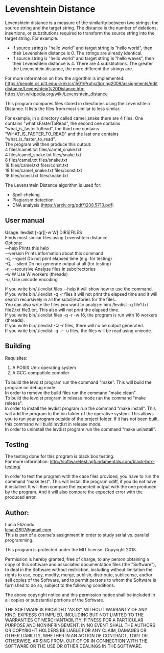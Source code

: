 # Levenshtein Distance

Levenshtein distance is a measure of the similarity between two strings: the source string and the target string. The distance is the number of deletions, insertions, or substitutions required to transform the source string into the target string.
For example:
* If source string is "hello world" and target string is "hello world", then their Levenshtein distance is 0. The strings are already identical.
* If source string is "hello world" and target string is "hello waves", then their Levenshtein distance is 4. There are 4 substitutions.
The greater the Levenshtein distance, the more different the strings are.

For more information on how the algorithm is implemented: https://people.cs.pitt.edu/~kirk/cs1501/Pruhs/Spring2006/assignments/editdistance/Levenshtein%20Distance.htm
https://en.wikipedia.org/wiki/Levenshtein_distance

This program compares files stored in directories using the Levenshtein Distance. It lists the files from most similar to less similar.

For example, in a directory called camel_snake there are 4 files. One contains  "whatIsFasterToRead", the second one contains "what_is_fasterToRead", the third one contains "WHAT_IS_FASTER_TO_READ" and the last one contains "what_is_faster_to_read".  
The program will then produce this output:<br />
4	files/camel.txt	files/camel_snake.txt<br />
4	files/camel_snake.txt	files/snake.txt<br />
8	files/camel.txt	files/snake.txt<br />
18	files/camel.txt	files/const.txt<br />
18	files/camel_snake.txt	files/const.txt<br />
18	files/const.txt	files/snake.txt<br />

The Levenshtein Distance algorithm is used for:
* Spell cheking
* Plagiarism detection
* DNA analysis (https://arxiv.org/pdf/1208.5713.pdf)

## User manual

Usage: levdist [-qr][-w W] DIRS|FILES<br />
Finds most similar files using Levenshtein distance<br />
Options:<br />
      --help       Prints this help<br />
      --version    Prints information about this command<br />
  -q, --quiet      Do not print elapsed time (e.g: for testing)<br />
  -Q, --silent     Do not generate output at all (for testing)<br />
  -r, --recursive  Analyze files in subdirectories<br />
  -w W             Use W workers (threads)<br />
  -u,              Use unicode encoding

If you write bin/./levdist files --help it will show how to use the command.<br />
If you write bin/./levdist -q -r files it will not print the elapsed time and it will search recursively in all the subdirectories for the files.<br />
You can also write the files you want to analyze: bin/./levdist -q file1.txt file2.txt file3.txt. This also will not print the elapsed time.<br />
If you write bin/./levdist files -q -r -w 16, the program is run with 16 workers (threads).<br />
If you write bin/./levdist -Q -r files, there will no be output generated.  
If you write bin/./levdist -q -r -u files, the files will be read using unicode.

## Building

Requisites:

1. A POSIX Unix operating system
2. A GCC-compatible compiler

To build the levdist program run the command "make". This will build the program on debug mode.<br />
In order to remove the build files run the command "make clean".<br />
To build the levdist program in release mode run the command "make release".<br />
In order to install the levdist program run the command "make install". This will add the program to the bin folder of the operative system. This allows you to run your program outside of the project folder. If it has not been built, this command will build levdist in release mode.<br />
In order to uninstall the levdist program run the command "make uninstall".  

## Testing

The testing done for this program is black box testing.<br />
For more information: http://softwaretestingfundamentals.com/black-box-testing/

In order to test the program with the case files provided, you have to run the command "make test". This will install the program cdiff, if you do not have it installed. It will then compare the expected output with the one produced by the program. And it will also compare the expected error with the produced error.

## Author:

Lucía Elizondo<br />
lesan2807@gmail.com<br />
This is part of a course's assignment in order to study serial vs. parallel programming.

This program is protected under the MIT license.
Copyright 2018.

Permission is hereby granted, free of charge, to any person obtaining a copy of this software and associated documentation files (the "Software"), to deal in the Software without restriction, including without limitation the rights to use, copy, modify, merge, publish, distribute, sublicense, and/or sell copies of the Software, and to permit persons to whom the Software is furnished to do so, subject to the following conditions:

The above copyright notice and this permission notice shall be included in all copies or substantial portions of the Software.

THE SOFTWARE IS PROVIDED "AS IS", WITHOUT WARRANTY OF ANY KIND, EXPRESS OR IMPLIED, INCLUDING BUT NOT LIMITED TO THE WARRANTIES OF MERCHANTABILITY, FITNESS FOR A PARTICULAR PURPOSE AND NONINFRINGEMENT. IN NO EVENT SHALL THE AUTHORS OR COPYRIGHT HOLDERS BE LIABLE FOR ANY CLAIM, DAMAGES OR OTHER LIABILITY, WHETHER IN AN ACTION OF CONTRACT, TORT OR OTHERWISE, ARISING FROM, OUT OF OR IN CONNECTION WITH THE SOFTWARE OR THE USE OR OTHER DEALINGS IN THE SOFTWARE.
